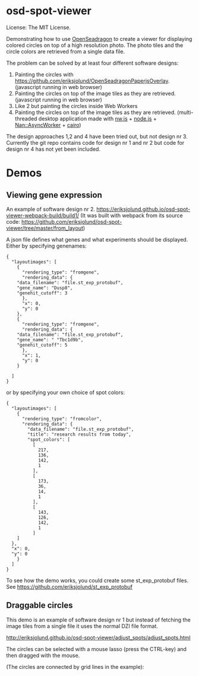 # osd-spot-viewer

License: The MIT License.

Demonstrating how to use [OpenSeadragon](http://openseadragon.github.io/) to create a viewer for
displaying colored circles on top of a high resolution photo. The photo tiles and the circle colors
are retrieved from a single data file.

The problem can be solved by at least four different software designs:

1. Painting the circles with https://github.com/eriksjolund/OpenSeadragonPaperjsOverlay. (javascript running in web browser)
2. Painting the circles on top of the image tiles as they are retrieved. (javascript running in web browser)
3. Like 2 but painting the circles inside Web Workers
4. Painting the circles on top of the image tiles as they are retrieved. (multi-threaded desktop application made with [nw.js](http://nwjs.io/) + [node.js](https://nodejs.org/) + [Nan::AsyncWorker](https://github.com/nodejs/nan/blob/master/doc/asyncworker.md#api_nan_async_worker) + [cairo](https://www.cairographics.org/))

The design approaches 1,2 and 4 have been tried out, but not design nr 3.
Currently the git repo contains code for design nr 1 and nr 2 but code for design nr 4 has not yet been included.

# Demos
## Viewing gene expression
An example of software design nr 2.
https://eriksjolund.github.io/osd-spot-viewer-webpack-build/build1/
(It was built with webpack from its source code:
https://github.com/eriksjolund/osd-spot-viewer/tree/master/from_layout)

A json file defines what genes and what experiments should be displayed. 
Either by specifying genenames:

	{
	  "layoutimages": [
	    {
	      "rendering_type": "fromgene",
	      "rendering_data": {
		"data_filename": "file.st_exp_protobuf",
		"gene_name": "Dusp8",
		"genehit_cutoff": 3
	      },
	      "x": 0,
	      "y": 0
	    },
	    {
	      "rendering_type": "fromgene",
	      "rendering_data": {
		"data_filename": "file.st_exp_protobuf",
		"gene_name": " "Tbc1d9b",
		"genehit_cutoff": 5
	      },
	      "x": 1,
	      "y": 0
	    }

	  ]
	}

or by specifying your own choice of spot colors:

    {
      "layoutimages": [
        {
          "rendering_type": "fromcolor",
          "rendering_data": {
            "data_filename": "file.st_exp_protobuf",
            "title": "research results from today",
            "spot_colors": [
              [
                217,
                136,
                142,
                1
              ],
              [
                173,
                36,
                14,
                1
              ],
              [
                143,
                126,
                142,
                1
              ]
	    ]
	  },
	  "x": 0,
	  "y": 0
        }
      ]
    }

To see how the demo works, you could create some st_exp_protobuf files.
See
https://github.com/eriksjolund/st_exp_protobuf

## Draggable circles
This demo is an example of software design nr 1 but instead of fetching the image tiles from a single file it uses the normal DZI file format.

http://eriksjolund.github.io/osd-spot-viewer/adjust_spots/adjust_spots.html

The circles can be selected with a mouse lasso (press the CTRL-key) and then dragged
with the mouse.

(The circles are connected by grid lines in the example):


